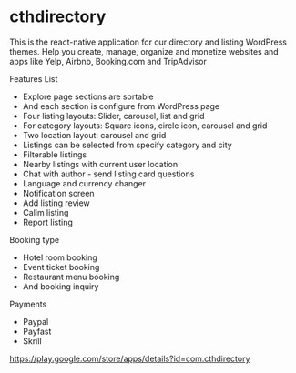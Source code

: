 # cthdirectory

This is the  react-native application for our directory and listing WordPress themes. Help you create, manage, organize and monetize websites and apps like Yelp, Airbnb, Booking.com and TripAdvisor

Features List

* Explore page sections are sortable
* And each section is configure from WordPress page
* Four listing layouts: Slider, carousel, list and grid
* For category layouts: Square icons, circle icon, carousel and grid
* Two location layout: carousel and grid
* Listings can be selected from specify category and city
* Filterable listings
* Nearby listings with current user location
* Chat with author - send listing card questions
* Language and currency changer
* Notification screen
* Add listing review
* Calim listing
* Report listing

Booking type

* Hotel room booking
* Event ticket booking
* Restaurant menu booking
* And booking inquiry

Payments

* Paypal
* Payfast
* Skrill

https://play.google.com/store/apps/details?id=com.cthdirectory
